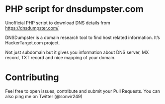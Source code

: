 # PHP script for dnsdumpster.com

Unofficial PHP script to download DNS details from https://dnsdumpster.com/

DNSDumpster is a domain research tool to find host related information. It’s HackerTarget.com project.

Not just subdomain but it gives you information about DNS server, MX record, TXT record and nice mapping of your domain.


# Contributing
Feel free to open issues, contribute and submit your Pull Requests. You can also ping me on Twitter (@sonvir249)
